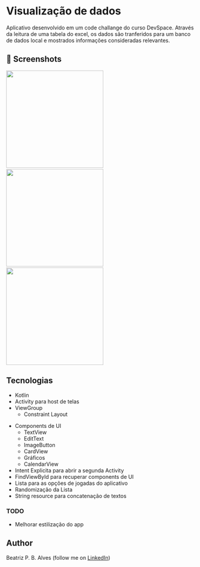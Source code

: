 # Visualização de dados 
Aplicativo desenvolvido em um code challange do curso DevSpace. Através da leitura de uma tabela do excel, os dados são tranferidos para um banco de dados local e mostrados informações consideradas relevantes.



## :camera_flash: Screenshots
<!-- You can add more screenshots here if you like -->
<img src="/app/java/res/drawable/result_1.png" width="260">&emsp;<img src="/drawable/result_2.png" width="260">&emsp;<img src="/drawable/result_3.png" width="260">

## Tecnologias
* Kotlin
* Activity para host de telas
* ViewGroup
    * Constraint Layout
- Components de UI
    - TextView
    - EditText
    - ImageButton
    - CardView
    - Gráficos
    - CalendarView
- Intent Explicita para abrir a segunda Activity
- FindViewById para recuperar components de UI
- Lista para as opções de jogadas do aplicativo
- Randomização da Lista
- String resource para concatenação de textos

### TODO
- Melhorar estilização do app

## Author
Beatriz P. B. Alves (follow me on [LinkedIn](https://www.linkedin.com/in/beatriz-alves-4871b3263/))
